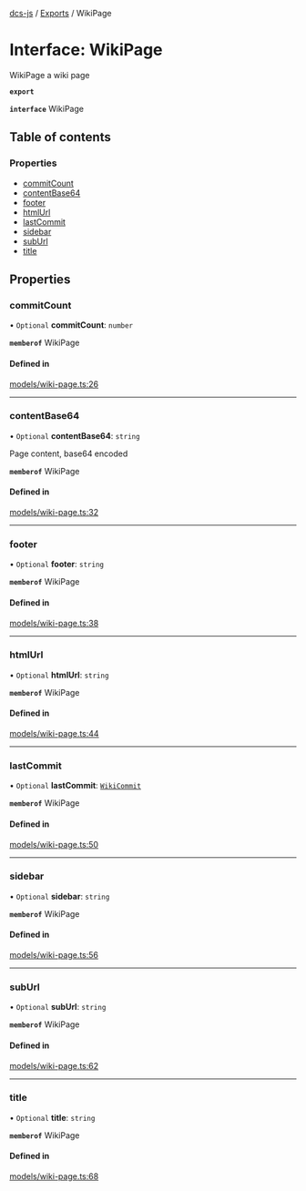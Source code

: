 [dcs-js](../README.md) / [Exports](../modules.md) / WikiPage

# Interface: WikiPage

WikiPage a wiki page

**`export`**

**`interface`** WikiPage

## Table of contents

### Properties

- [commitCount](WikiPage.md#commitcount)
- [contentBase64](WikiPage.md#contentbase64)
- [footer](WikiPage.md#footer)
- [htmlUrl](WikiPage.md#htmlurl)
- [lastCommit](WikiPage.md#lastcommit)
- [sidebar](WikiPage.md#sidebar)
- [subUrl](WikiPage.md#suburl)
- [title](WikiPage.md#title)

## Properties

### <a id="commitcount" name="commitcount"></a> commitCount

• `Optional` **commitCount**: `number`

**`memberof`** WikiPage

#### Defined in

[models/wiki-page.ts:26](https://github.com/unfoldingWord/dcs-js/blob/c677a54/models/wiki-page.ts#L26)

___

### <a id="contentbase64" name="contentbase64"></a> contentBase64

• `Optional` **contentBase64**: `string`

Page content, base64 encoded

**`memberof`** WikiPage

#### Defined in

[models/wiki-page.ts:32](https://github.com/unfoldingWord/dcs-js/blob/c677a54/models/wiki-page.ts#L32)

___

### <a id="footer" name="footer"></a> footer

• `Optional` **footer**: `string`

**`memberof`** WikiPage

#### Defined in

[models/wiki-page.ts:38](https://github.com/unfoldingWord/dcs-js/blob/c677a54/models/wiki-page.ts#L38)

___

### <a id="htmlurl" name="htmlurl"></a> htmlUrl

• `Optional` **htmlUrl**: `string`

**`memberof`** WikiPage

#### Defined in

[models/wiki-page.ts:44](https://github.com/unfoldingWord/dcs-js/blob/c677a54/models/wiki-page.ts#L44)

___

### <a id="lastcommit" name="lastcommit"></a> lastCommit

• `Optional` **lastCommit**: [`WikiCommit`](WikiCommit.md)

**`memberof`** WikiPage

#### Defined in

[models/wiki-page.ts:50](https://github.com/unfoldingWord/dcs-js/blob/c677a54/models/wiki-page.ts#L50)

___

### <a id="sidebar" name="sidebar"></a> sidebar

• `Optional` **sidebar**: `string`

**`memberof`** WikiPage

#### Defined in

[models/wiki-page.ts:56](https://github.com/unfoldingWord/dcs-js/blob/c677a54/models/wiki-page.ts#L56)

___

### <a id="suburl" name="suburl"></a> subUrl

• `Optional` **subUrl**: `string`

**`memberof`** WikiPage

#### Defined in

[models/wiki-page.ts:62](https://github.com/unfoldingWord/dcs-js/blob/c677a54/models/wiki-page.ts#L62)

___

### <a id="title" name="title"></a> title

• `Optional` **title**: `string`

**`memberof`** WikiPage

#### Defined in

[models/wiki-page.ts:68](https://github.com/unfoldingWord/dcs-js/blob/c677a54/models/wiki-page.ts#L68)
